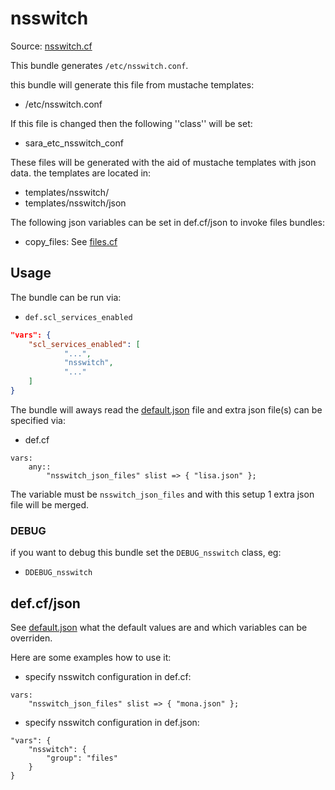
# nsswitch

Source: [nsswitch.cf](/services/nsswitch.cf)

This bundle generates `/etc/nsswitch.conf`.

this bundle will generate this file from mustache templates:
 * /etc/nsswitch.conf

If this file is changed then the following ''class'' will be set:
 * sara_etc_nsswitch_conf

These files will be generated with the aid of mustache templates with json data.
the templates are located in:
 * templates/nsswitch/
 * templates/nsswitch/json

The following json variables can be set in def.cf/json to invoke files bundles:
 * copy_files: See [files.cf](/masterfiles/lib/scl/files.cf)

## Usage

The bundle can be run via:
 * `def.scl_services_enabled`
```json
"vars": {
    "scl_services_enabled": [
            "...",
            "nsswitch",
            "..."
    ]
}
```

The bundle will aways read the [default.json](/templates/nsswitch/json/default.json) file
and extra json file(s) can be specified via:
 * def.cf
```
vars:
    any::
        "nsswitch_json_files" slist => { "lisa.json" };
```

The variable must be `nsswitch_json_files` and with this setup 1 extra json file will be  merged.

### DEBUG

if you want to debug this bundle set the `DEBUG_nsswitch` class, eg:
 * `DDEBUG_nsswitch`

## def.cf/json

See [default.json](/templates/nsswitch/json/default.json) what the default values are and
which variables can be overriden.

Here are some examples how to use it:
 * specify nsswitch configuration in def.cf:
```
vars:
    "nsswitch_json_files" slist => { "mona.json" };
```
 * specify nsswitch configuration in def.json:
```jsaon
"vars": {
    "nsswitch": {
        "group": "files"
    }
}
```
